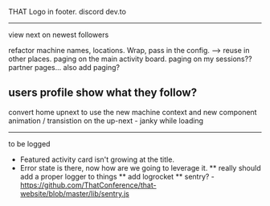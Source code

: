 THAT Logo in footer.
discord
dev.to

---

view next on newest followers

refactor machine names, locations. Wrap, pass in the config. --> reuse in other places.
paging on the main activity board.
paging on my sessions??
partner pages... also add paging?

## users profile show what they follow?

convert home upnext to use the new machine context and new component
animation / transistion on the up-next - janky while loading

---

to be logged

- Featured activity card isn't growing at the title.
- Error state is there, now how are we going to leverage it.
  ** really should add a proper logger to things
  ** add logrocket
  \*\* sentry? - https://github.com/ThatConference/that-website/blob/master/lib/sentry.js
